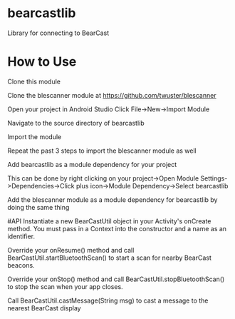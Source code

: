 # bearcastlib
Library for connecting to BearCast

# How to Use
Clone this module

Clone the blescanner module at https://github.com/twuster/blescanner

Open your project in Android Studio
Click File->New->Import Module

Navigate to the source directory of bearcastlib

Import the module

Repeat the past 3 steps to import the blescanner module as well

Add bearcastlib as a module dependency for your project

This can be done by right clicking on your project->Open Module Settings->Dependencies->Click plus icon->Module Dependency->Select bearcastlib

Add the blescanner module as a module dependency for bearcastlib by doing the same thing

#API
Instantiate a new BearCastUtil object in your Activity's onCreate method. You must pass in a Context into the constructor and a name as an identifier.

Override your onResume() method and call BearCastUtil.startBluetoothScan() to start a scan for nearby BearCast beacons.

Override your onStop() method and call BearCastUtil.stopBluetoothScan() to stop the scan when your app closes.

Call BearCastUtil.castMessage(String msg) to cast a message to the nearest BearCast display 

